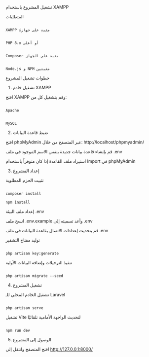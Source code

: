 تشغيل المشروع باستخدام XAMPP

المتطلبات

                                                                                                                                                              XAMPP مثبت على جهازك

                                                                                                                                                                  PHP 8.x أو أعلى

                                                                                                                                                           Composer مثبت على الجهاز

                                                                                                                                                               Node.js و NPM مثبتين

خطوات تشغيل المشروع

1. تشغيل خادم XAMPP

افتح XAMPP وقم بتشغيل كل من:

                                                                                                                                                                       Apache

                                                                                                                                                                        MySQL

2. ضبط قاعدة البيانات

افتح phpMyAdmin عبر المتصفح من خلال: http://localhost/phpmyadmin/

قم بإنشاء قاعدة بيانات جديدة بنفس الاسم الموجود في ملف .env

استيراد ملف القاعدة إذا كان متوفراً باستخدام Import في phpMyAdmin

3. إعداد المشروع

تثبيت الحزم المطلوبة

                                                                                                                                                                composer install
                                                                                                                                                                     npm install

إعداد ملف البيئة .env

انسخ ملف .env.example وأعد تسميته إلى .env

قم بتحديث إعدادات الاتصال بقاعدة البيانات في ملف .env

توليد مفتاح التشفير

                                                                                                                                                        php artisan key:generate

تنفيذ الترحيلات وإضافة البيانات الأولية 

                                                                                                                                                      php artisan migrate --seed

4. تشغيل المشروع

تشغيل الخادم المحلي للـ Laravel

                                                                                                                                                            php artisan serve

تشغيل Vite لتحديث الواجهة الأمامية تلقائيًا

                                                                                                                                                                   npm run dev

5. الوصول إلى المشروع

افتح المتصفح وانتقل إلى http://127.0.0.1:8000/


